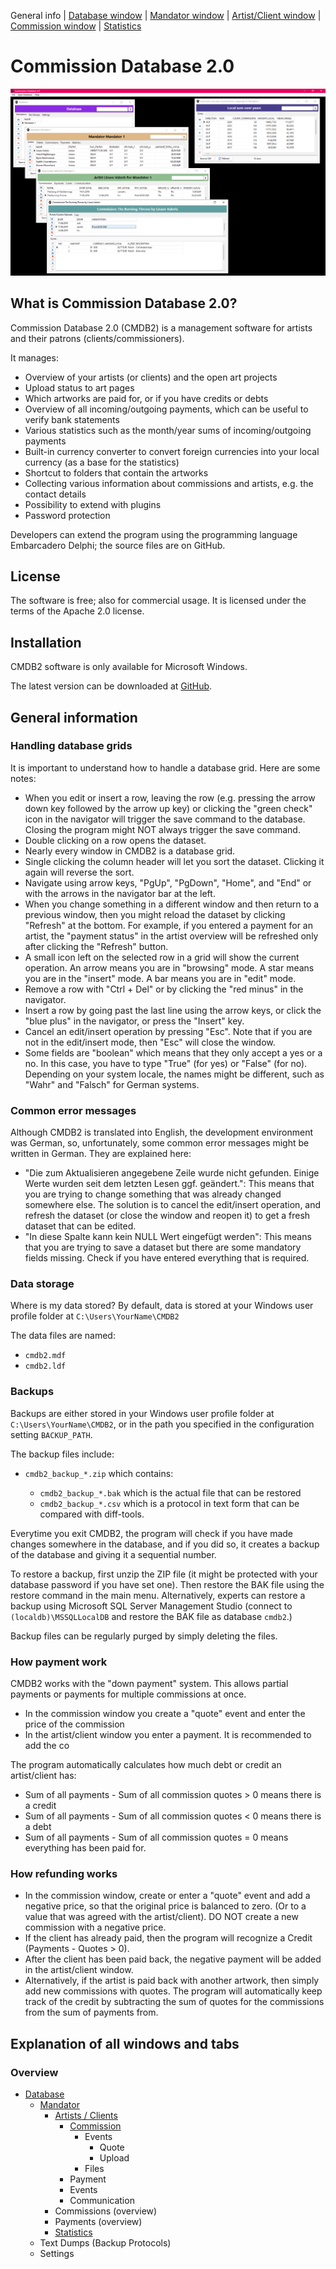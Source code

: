 
General info | [Database window](HELP_DatabaseWindow.md) | [Mandator window](HELP_MandatorWindow.md) | [Artist/Client window](HELP_ArtistClientWindow.md) | [Commission window](HELP_CommissionWindow.md) | [Statistics](HELP_Statistics.md)

# Commission Database 2.0

![Screenshot](CmDb2_Screenshot.png)

## What is Commission Database 2.0?

Commission Database 2.0 (CMDB2) is a management software for artists and their patrons (clients/commissioners).

It manages:
- Overview of your artists (or clients) and the open art projects
- Upload status to art pages
- Which artworks are paid for, or if you have credits or debts
- Overview of all incoming/outgoing payments, which can be useful to verify bank statements
- Various statistics such as the month/year sums of incoming/outgoing payments
- Built-in currency converter to convert foreign currencies into your local currency (as a base for the statistics)
- Shortcut to folders that contain the artworks
- Collecting various information about commissions and artists, e.g. the contact details
- Possibility to extend with plugins
- Password protection

Developers can extend the program using the programming language Embarcadero Delphi; the source files are on GitHub.

## License

The software is free; also for commercial usage. It is licensed under the terms of the Apache 2.0 license.

## Installation

CMDB2 software is only available for Microsoft Windows.

The latest version can be downloaded at [GitHub](https://github.com/danielmarschall/cmdb2/releases).

## General information

### Handling database grids

It is important to understand how to handle a database grid. Here are some notes:
- When you edit or insert a row, leaving the row (e.g. pressing the arrow down key followed by the arrow up key) or clicking the "green check" icon in the navigator will trigger the save command to the database. Closing the program might NOT always trigger the save command.
- Double clicking on a row opens the dataset.
- Nearly every window in CMDB2 is a database grid.
- Single clicking the column header will let you sort the dataset. Clicking it again will reverse the sort.
- Navigate using arrow keys, "PgUp", "PgDown", "Home", and "End" or with the arrows in the navigator bar at the left.
- When you change something in a different window and then return to a previous window, then you might reload the dataset by clicking "Refresh" at the bottom. For example, if you entered a payment for an artist, the "payment status" in the artist overview will be refreshed only after clicking the "Refresh" button.
- A small icon left on the selected row in a grid will show the current operation. An arrow means you are in "browsing" mode. A star means you are in the "insert" mode. A bar means you are in "edit" mode.
- Remove a row with "Ctrl + Del" or by clicking the "red minus" in the navigator.
- Insert a row by going past the last line using the arrow keys, or click the "blue plus" in the navigator, or press the "Insert" key.
- Cancel an edit/insert operation by pressing "Esc". Note that if you are not in the edit/insert mode, then "Esc" will close the window.
- Some fields are "boolean" which means that they only accept a yes or a no. In this case, you have to type "True" (for yes) or "False" (for no). Depending on your system locale, the names might be different, such as "Wahr" and "Falsch" for German systems.

### Common error messages

Although CMDB2 is translated into English, the development environment was German, so, unfortunately, some common error messages might be written in German. They are explained here:
- "Die zum Aktualisieren angegebene Zeile wurde nicht gefunden. Einige Werte wurden seit dem letzten Lesen ggf. geändert.": This means that you are trying to change something that was already changed somewhere else. The solution is to cancel the edit/insert operation, and refresh the dataset (or close the window and reopen it) to get a fresh dataset that can be edited.
- "In diese Spalte kann kein NULL Wert eingefügt werden": This means that you are trying to save a dataset but there are some mandatory fields missing. Check if you have entered everything that is required.

### Data storage

Where is my data stored? By default, data is stored at your Windows user profile folder at `C:\Users\YourName\CMDB2`

The data files are named:
- `cmdb2.mdf`
- `cmdb2.ldf`

### Backups

Backups are either stored in your Windows user profile folder at `C:\Users\YourName\CMDB2`, or in the path you specified in the configuration setting `BACKUP_PATH`.

The backup files include:

- `cmdb2_backup_*.zip` which contains:

	* `cmdb2_backup_*.bak` which is the actual file that can be restored
	* `cmdb2_backup_*.csv` which is a protocol in text form that can be compared with diff-tools.

Everytime you exit CMDB2, the program will check if you have made changes somewhere in the database, and if you did so, it creates a backup of the database and giving it a sequential number.

To restore a backup, first unzip the ZIP file (it might be protected with your database password if you have set one). Then restore the BAK file using the restore command in the main menu. Alternatively, experts can restore a backup using Microsoft SQL Server Management Studio (connect to `(localdb)\MSSQLLocalDB` and restore the BAK file as database `cmdb2`.)

Backup files can be regularly purged by simply deleting the files.

### How payment work

CMDB2 works with the "down payment" system. This allows partial payments or payments for multiple commissions at once.
- In the commission window you create a "quote" event and enter the price of the commission
- In the artist/client window you enter a payment. It is recommended to add the co

The program automatically calculates how much debt or credit an artist/client has:
- Sum of all payments - Sum of all commission quotes > 0 means there is a credit
- Sum of all payments - Sum of all commission quotes < 0 means there is a debt
- Sum of all payments - Sum of all commission quotes = 0 means everything has been paid for.

### How refunding works

- In the commission window, create or enter a "quote" event and add a negative price, so that the original price is balanced to zero. (Or to a value that was agreed with the artist/client). DO NOT create a new commission with a negative price.
- If the client has already paid, then the program will recognize a Credit (Payments - Quotes > 0).
- After the client has been paid back, the negative payment will be added in the artist/client window.
- Alternatively, if the artist is paid back with another artwork, then simply add new commissions with quotes. The program will automatically keep track of the credit by subtracting the sum of quotes for the commissions from the sum of payments from.

## Explanation of all windows and tabs

### Overview

- [Database](HELP_DatabaseWindow.md)
	- [Mandator](HELP_MandatorWindow.md)
		- [Artists / Clients](HELP_ArtistClientWindow.md)
			- [Commission](HELP_CommissionWindow.md)
				- Events
					- Quote
					- Upload
				- Files
			- Payment
			- Events
			- Communication
		- Commissions (overview)
		- Payments (overview)
		- [Statistics](HELP_Statistics.md)
	- Text Dumps (Backup Protocols)
	- Settings

